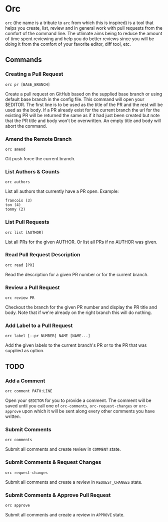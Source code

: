 # Orc

`orc` (the name is a tribute to `arc` from which this is inspired) is a tool that helps you create, list, review and in general work with pull requests from the comfort of the command line. The utlimate aims being to reduce the amount of time spent reviewing and help you do better reviews since you will be doing it from the comfort of your favorite editor, diff tool, etc.

## Commands

### Creating a Pull Request

```
orc pr [BASE_BRANCH]
```

Create a pull request on GitHub based on the supplied base branch or using default base branch in the config file. This command will open your $EDITOR. The first line is to be used as the title of the PR and the rest will be used as the body. If a PR already exist for the current branch the url for the existing PR will be returned the same as if it had just been created but note that the PR title and body won't be overwritten. An empty title and body will abort the command.

### Amend the Remote Branch

```
orc amend
```

Git push force the current branch.

### List Authors & Counts

```
orc authors
```

List all authors that currently have a PR open. Example:

```
francois (3)
ton (4)
tommy (2)
```

### List Pull Requests

```
orc list [AUTHOR]
```

List all PRs for the given AUTHOR. Or list all PRs if no AUTHOR was given.

### Read Pull Request Description

```
orc read [PR]
```

Read the description for a given PR number or for the current branch.

### Review a Pull Request

```
orc review PR
```

Checkout the branch for the given PR number and display the PR title and body. Note that if we're already on the right branch this will do nothing.

### Add Label to a Pull Request

```
orc label [--pr NUMBER] NAME [NAME...]
```

Add the given labels to the current branch's PR or to the PR that was supplied as option.

## TODO

### Add a Comment

```
orc comment PATH:LINE
```

Open your `$EDITOR` for you to provide a comment. The comment will be saved until you call one of `orc-comments`, `orc-request-changes` or `orc-approve` upon which it will be sent along every other comments you have written.

### Submit Comments

```
orc comments
```

Submit all comments and create review in `COMMENT` state.

### Submit Comments & Request Changes

```
orc request-changes
```

Submit all comments and create a review in `REQUEST_CHANGES` state.

### Submit Comments & Approve Pull Request

```
orc approve
```

Submit all comments and create a review in `APPROVE` state.
